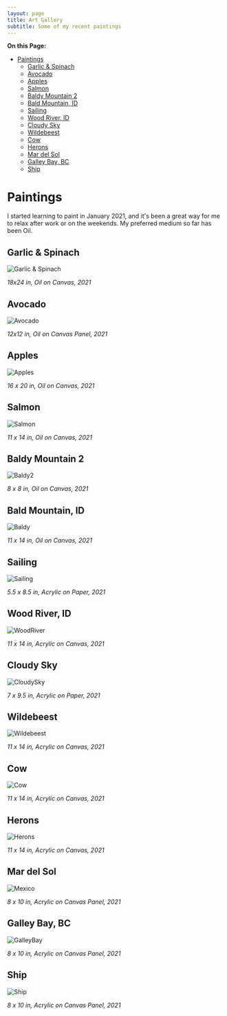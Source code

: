 ```yaml
---
layout: page
title: Art Gallery
subtitle: Some of my recent paintings
---
```


**On this Page:**

- [Paintings](#paintings)
  - [Garlic & Spinach](#garlic--spinach)
  - [Avocado](#avocado)
  - [Apples](#apples)
  - [Salmon](#salmon)
  - [Baldy Mountain 2](#baldy-mountain-2)
  - [Bald Mountain, ID](#bald-mountain-id)
  - [Sailing](#sailing)
  - [Wood River, ID](#wood-river-id)
  - [Cloudy Sky](#cloudy-sky)
  - [Wildebeest](#wildebeest)
  - [Cow](#cow)
  - [Herons](#herons)
  - [Mar del Sol](#mar-del-sol)
  - [Galley Bay, BC](#galley-bay-bc)
  - [Ship](#ship)

# Paintings

I started learning to paint in January 2021, and it's been a great way for me to relax after work or on the weekends. My preferred medium so far has been Oil.

## Garlic & Spinach 

![Garlic & Spinach](https://raw.githubusercontent.com/mura94/image-upload/main/FinishedPaintings/GarlicAndSpinach_v1.png)

*18x24 in, Oil on Canvas, 2021*

## Avocado

![Avocado](https://raw.githubusercontent.com/mura94/image-upload/main/FinishedPaintings/avocado.png)

*12x12 in, Oil on Canvas Panel, 2021*

## Apples

![Apples](https://github.com/mura94/image-upload/blob/main/FinishedPaintings/apples.png?raw=true)

*16 x 20 in, Oil on Canvas, 2021*

## Salmon

![Salmon](https://github.com/mura94/image-upload/blob/main/FinishedPaintings/salmon.jpg?raw=true)

*11 x 14 in, Oil on Canvas, 2021*

## Baldy Mountain 2

![Baldy2](https://github.com/mura94/image-upload/blob/main/FinishedPaintings/baldy2.jpg?raw=true)

*8 x 8 in, Oil on Canvas, 2021*

## Bald Mountain, ID

![Baldy](https://github.com/mura94/image-upload/blob/main/FinishedPaintings/baldy.jpg?raw=true)

*11 x 14 in, Oil on Canvas, 2021*

## Sailing

![Sailing](https://github.com/mura94/image-upload/blob/main/FinishedPaintings/sailboat.jpg?raw=true)

*5.5 x 8.5 in, Acrylic on Paper, 2021*

## Wood River, ID

![WoodRiver](https://github.com/mura94/image-upload/blob/main/FinishedPaintings/woodriver.jpg?raw=true)

*11 x 14 in, Acrylic on Canvas, 2021*

## Cloudy Sky

![CloudySky](https://github.com/mura94/image-upload/blob/main/FinishedPaintings/field.jpg?raw=true)

*7 x 9.5 in, Acrylic on Paper, 2021*

## Wildebeest

![Wildebeest](https://github.com/mura94/image-upload/blob/main/FinishedPaintings/wildebeest.jpg?raw=true)

*11 x 14 in, Acrylic on Canvas, 2021*

## Cow

![Cow](https://github.com/mura94/image-upload/blob/main/FinishedPaintings/cow.jpg?raw=true)

*11 x 14 in, Acrylic on Canvas, 2021*

## Herons

![Herons](https://github.com/mura94/image-upload/blob/main/FinishedPaintings/20210118_143142.jpg?raw=true)

*11 x 14 in, Acrylic on Canvas, 2021*

## Mar del Sol

![Mexico](https://github.com/mura94/image-upload/blob/main/FinishedPaintings/mexico.jpg?raw=true)

*8 x 10 in, Acrylic on Canvas Panel, 2021*

## Galley Bay, BC

![GalleyBay](https://github.com/mura94/image-upload/blob/main/FinishedPaintings/galley_bay.jpg?raw=true)

*8 x 10 in, Acrylic on Canvas Panel, 2021*

## Ship

![Ship](https://github.com/mura94/image-upload/blob/main/FinishedPaintings/ship.jpg?raw=true)

*8 x 10 in, Acrylic on Canvas Panel, 2021*